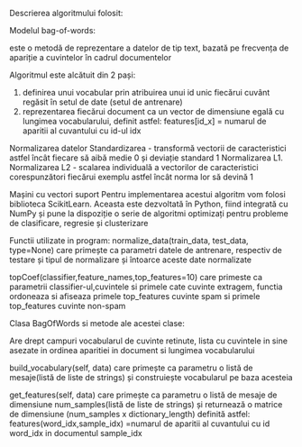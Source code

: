 Descrierea algoritmului folosit:

Modelul bag-of-words:

este o metodă de reprezentare a datelor de tip text, bazată pe frecvența de apariție a cuvintelor în cadrul documentelor

Algoritmul este alcătuit din 2 pași:
1. definirea unui vocabular prin atribuirea unui id unic fiecărui
cuvânt regăsit în setul de date (setul de antrenare)
2. reprezentarea fiecărui document ca un vector de dimensiune egală cu lungimea vocabularului, definit astfel:
features[id_x] = numarul de aparitii al cuvantului cu id-ul idx

Normalizarea datelor
Standardizarea - transformă vectorii de caracteristici astfel încât fiecare să aibă medie 0 și deviație standard 1
Normalizarea L1. Normalizarea L2 - scalarea individuală a vectorilor de caracteristici corespunzători fiecărui exemplu astfel încât norma lor să devină 1

Mașini cu vectori suport
Pentru implementarea acestui algoritm vom folosi biblioteca ScikitLearn. Aceasta este dezvoltată în Python, fiind integrată cu NumPy și pune la dispoziție o serie de algoritmi optimizați pentru probleme de clasificare, regresie și clusterizare

Functii utilizate in program:
normalize_data(train_data, test_data, type=None) care primește ca parametri datele de antrenare, respectiv de testare și tipul de normalizare și întoarce aceste date normalizate

topCoef(classifier,feature_names,top_features=10) care primeste ca parametrii classifier-ul,cuvintele si primele cate cuvinte extragem, functia ordoneaza si afiseaza primele top_features cuvinte spam si primele top_features cuvinte non-spam

Clasa BagOfWords si metode ale acestei clase:

Are drept campuri vocabularul de cuvinte retinute, lista cu cuvintele in sine asezate in ordinea aparitiei in document si lungimea vocabularului

build_vocabulary(self, data) care primește ca parametru o listă de mesaje(listă de liste de strings) și construiește vocabularul pe baza acesteia

get_features(self, data) care primește ca parametru o listă de mesaje de dimensiune num_samples(listă de liste de strings) și returnează o matrice de dimensiune (num_samples x dictionary_length) definită astfel:
features(word_idx,sample_idx) =numarul de aparitii al cuvantului cu id word_idx in documentul sample_idx



